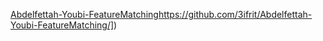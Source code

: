 [Abdelfettah-Youbi-FeatureMatching]([https://github.com/3ifrit/Abdelfettah-Youbi-FeatureMatching/)https://github.com/3ifrit/Abdelfettah-Youbi-FeatureMatching/])
